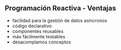 ## Programación Reactiva - Ventajas

- facilidad para la gestión de datos asíncronos
- código declarativo
- componentes reusables
- más fácilmente testables
- desacomplamos conceptos